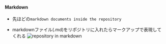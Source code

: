 #### Markdown

- 先ほどの`markdown documents inside the repository`

- markdownファイル(.md)をリポジトリに入れたらマークアップで表現してくれる
![repository in markdown](./resources/reposmarkdown.png)

